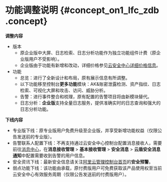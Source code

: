 # 功能调整说明 {#concept_on1_lfc_zdb .concept}

**调整内容**

-   版本
    -   原企业版中大屏、日志检索、日志分析功能作为独立功能组件计费（原企业版用户不受影响）。
    -   企业版由于功能有新增和改动，详细价格参见[云安全中心详细价格信息](https://common-buy-intl.alibabacloud.com/?spm=a2c63.p38356.a3.2.26503b92Qel4lX&commodityCode=sas_intl&accounttraceid=1f5e0cf4-dfe1-4ab4-a4c9-57af70efdb4d#/buy)。
-   功能
    -   总览：进行了全新设计和布局，原有展示信息有所调整。
    -   以下功能移至控制台**更多功能**模块：AK&账密泄露检测、资产指纹、日志检索、可视化大屏和攻击、访问、威胁分析。
    -   告警：进行事件整合和梳理，原有配置的告警项目将由新模块替代。
    -   日志分析：**企业版**支持全量日志服务，提供准确实时的日志查询和强大的日志分析功能。

**下线内容**

-   专业版下线：原专业版用户免费升级至企业版，并享受新增功能权益（仅限公告发送前的专业版）。
-   告警联系人配置下线：不再支持通过云安全中心控制台配置消息接收人，需要前往[消息中心](https://notifications.console.aliyun.com)，在**消息接收管理** \> **基本接收管理** \> **安全消息** \> **云盾安全消息通知**中配置需要收到告警的用户信息。
-   安全资讯下线：最新安全信息请关注[阿里云管理控制台首页](https://home.console.aliyun.com)的**安全预警**。
-   弱点功能下线：该功能由承载，原付费版用户可免费获取该产品使用权至当前云安全中心有效服务周期（仅限公告发送前的付费版用户）。

